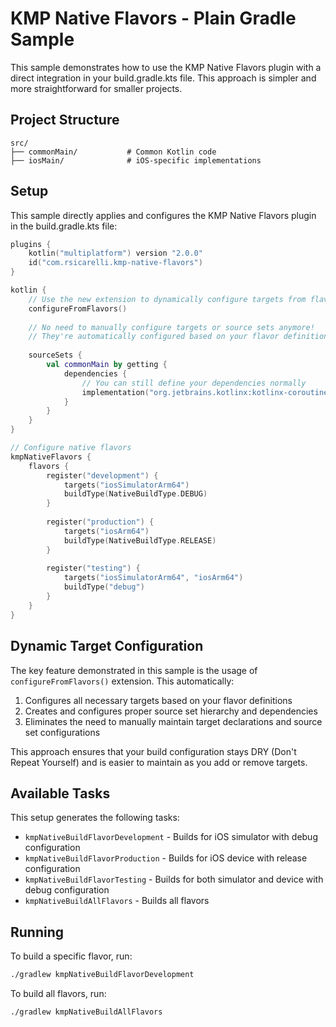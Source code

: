 # KMP Native Flavors - Plain Gradle Sample

This sample demonstrates how to use the KMP Native Flavors plugin with a direct integration in your build.gradle.kts file. This approach is simpler and more straightforward for smaller projects.

## Project Structure

```
src/
├── commonMain/           # Common Kotlin code
├── iosMain/              # iOS-specific implementations
```

## Setup

This sample directly applies and configures the KMP Native Flavors plugin in the build.gradle.kts file:

```kotlin
plugins {
    kotlin("multiplatform") version "2.0.0"
    id("com.rsicarelli.kmp-native-flavors")
}

kotlin {
    // Use the new extension to dynamically configure targets from flavors
    configureFromFlavors()
    
    // No need to manually configure targets or source sets anymore!
    // They're automatically configured based on your flavor definitions.
    
    sourceSets {
        val commonMain by getting {
            dependencies {
                // You can still define your dependencies normally
                implementation("org.jetbrains.kotlinx:kotlinx-coroutines-core:1.7.3")
            }
        }
    }
}

// Configure native flavors
kmpNativeFlavors {
    flavors {
        register("development") {
            targets("iosSimulatorArm64")
            buildType(NativeBuildType.DEBUG)
        }
        
        register("production") {
            targets("iosArm64")
            buildType(NativeBuildType.RELEASE)
        }
        
        register("testing") {
            targets("iosSimulatorArm64", "iosArm64")
            buildType("debug")
        }
    }
}
```

## Dynamic Target Configuration

The key feature demonstrated in this sample is the usage of `configureFromFlavors()` extension. This automatically:

1. Configures all necessary targets based on your flavor definitions
2. Creates and configures proper source set hierarchy and dependencies
3. Eliminates the need to manually maintain target declarations and source set configurations

This approach ensures that your build configuration stays DRY (Don't Repeat Yourself) and is easier to maintain as you add or remove targets.

## Available Tasks

This setup generates the following tasks:

- `kmpNativeBuildFlavorDevelopment` - Builds for iOS simulator with debug configuration
- `kmpNativeBuildFlavorProduction` - Builds for iOS device with release configuration
- `kmpNativeBuildFlavorTesting` - Builds for both simulator and device with debug configuration
- `kmpNativeBuildAllFlavors` - Builds all flavors

## Running

To build a specific flavor, run:

```bash
./gradlew kmpNativeBuildFlavorDevelopment
```

To build all flavors, run:

```bash
./gradlew kmpNativeBuildAllFlavors
```